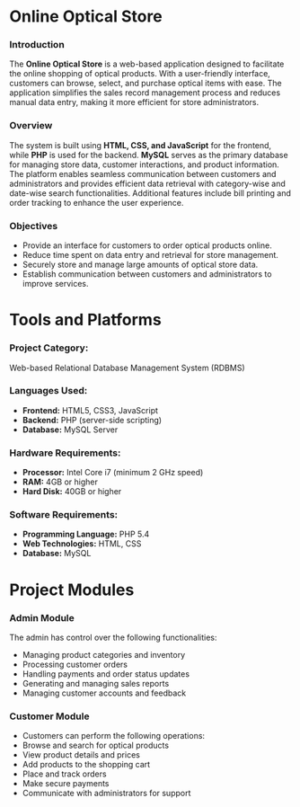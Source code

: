 # Online Optical Store
### **Introduction**
The **Online Optical Store** is a web-based application designed to facilitate the online shopping of optical products. With a user-friendly interface, customers can browse, select, and purchase optical items with ease. The application simplifies the sales record management process and reduces manual data entry, making it more efficient for store administrators.
### **Overview**
The system is built using **HTML, CSS, and JavaScript** for the frontend, while **PHP** is used for the backend. **MySQL** serves as the primary database for managing store data, customer interactions, and product information. The platform enables seamless communication between customers and administrators and provides efficient data retrieval with category-wise and date-wise search functionalities. Additional features include bill printing and order tracking to enhance the user experience.
### **Objectives**
- Provide an interface for customers to order optical products online.
- Reduce time spent on data entry and retrieval for store management.
- Securely store and manage large amounts of optical store data.
- Establish communication between customers and administrators to improve services.

# Tools and Platforms
### **Project Category:**
Web-based Relational Database Management System (RDBMS)
### **Languages Used:**
- **Frontend:** HTML5, CSS3, JavaScript
- **Backend:** PHP (server-side scripting)
- **Database:** MySQL Server
### **Hardware Requirements:**
- **Processor:** Intel Core i7 (minimum 2 GHz speed)
- **RAM:** 4GB or higher
- **Hard Disk:** 40GB or higher
### **Software Requirements:**
- **Programming Language:** PHP 5.4
- **Web Technologies:** HTML, CSS
- **Database:** MySQL

# Project Modules
### **Admin Module**
The admin has control over the following functionalities:
- Managing product categories and inventory
- Processing customer orders
- Handling payments and order status updates
- Generating and managing sales reports
- Managing customer accounts and feedback
### **Customer Module**
- Customers can perform the following operations:
- Browse and search for optical products
- View product details and prices
- Add products to the shopping cart
- Place and track orders
- Make secure payments
- Communicate with administrators for support

